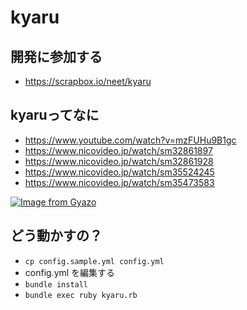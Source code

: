 # kyaru

## 開発に参加する
 - https://scrapbox.io/neet/kyaru
 

## kyaruってなに

 - https://www.youtube.com/watch?v=mzFUHu9B1gc
 - https://www.nicovideo.jp/watch/sm32861897
 - https://www.nicovideo.jp/watch/sm32861928
 - https://www.nicovideo.jp/watch/sm35524245
 - https://www.nicovideo.jp/watch/sm35473583


[![Image from Gyazo](https://i.gyazo.com/131e31e0a4756f5579056e1f64179f41.jpg)](https://gyazo.com/131e31e0a4756f5579056e1f64179f41)


## どう動かすの？
- `cp config.sample.yml config.yml`
- config.yml を編集する
- `bundle install`
- `bundle exec ruby kyaru.rb`
